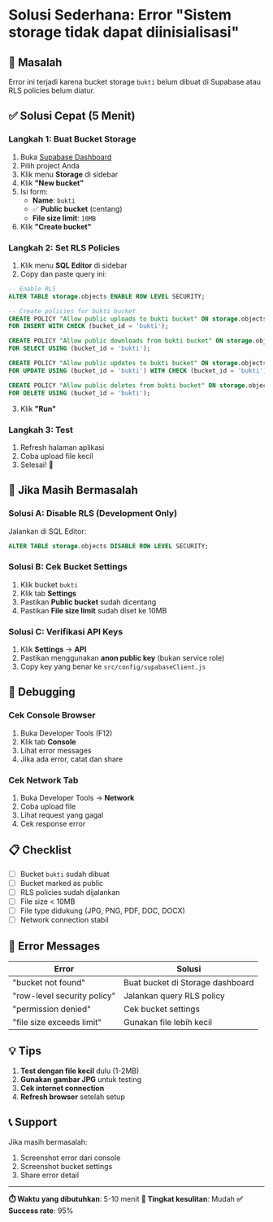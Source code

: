 # Solusi Sederhana: Error "Sistem storage tidak dapat diinisialisasi"

## 🎯 **Masalah**
Error ini terjadi karena bucket storage `bukti` belum dibuat di Supabase atau RLS policies belum diatur.

## ✅ **Solusi Cepat (5 Menit)**

### **Langkah 1: Buat Bucket Storage**
1. Buka [Supabase Dashboard](https://supabase.com/dashboard)
2. Pilih project Anda
3. Klik menu **Storage** di sidebar
4. Klik **"New bucket"**
5. Isi form:
   - **Name**: `bukti`
   - ✅ **Public bucket** (centang)
   - **File size limit**: `10MB`
6. Klik **"Create bucket"**

### **Langkah 2: Set RLS Policies**
1. Klik menu **SQL Editor** di sidebar
2. Copy dan paste query ini:

```sql
-- Enable RLS
ALTER TABLE storage.objects ENABLE ROW LEVEL SECURITY;

-- Create policies for bukti bucket
CREATE POLICY "Allow public uploads to bukti bucket" ON storage.objects
FOR INSERT WITH CHECK (bucket_id = 'bukti');

CREATE POLICY "Allow public downloads from bukti bucket" ON storage.objects
FOR SELECT USING (bucket_id = 'bukti');

CREATE POLICY "Allow public updates to bukti bucket" ON storage.objects
FOR UPDATE USING (bucket_id = 'bukti') WITH CHECK (bucket_id = 'bukti');

CREATE POLICY "Allow public deletes from bukti bucket" ON storage.objects
FOR DELETE USING (bucket_id = 'bukti');
```

3. Klik **"Run"**

### **Langkah 3: Test**
1. Refresh halaman aplikasi
2. Coba upload file kecil
3. Selesai! 🎉

## 🔧 **Jika Masih Bermasalah**

### **Solusi A: Disable RLS (Development Only)**
Jalankan di SQL Editor:
```sql
ALTER TABLE storage.objects DISABLE ROW LEVEL SECURITY;
```

### **Solusi B: Cek Bucket Settings**
1. Klik bucket `bukti`
2. Klik tab **Settings**
3. Pastikan **Public bucket** sudah dicentang
4. Pastikan **File size limit** sudah diset ke 10MB

### **Solusi C: Verifikasi API Keys**
1. Klik **Settings** → **API**
2. Pastikan menggunakan **anon public key** (bukan service role)
3. Copy key yang benar ke `src/config/supabaseClient.js`

## 🐛 **Debugging**

### **Cek Console Browser**
1. Buka Developer Tools (F12)
2. Klik tab **Console**
3. Lihat error messages
4. Jika ada error, catat dan share

### **Cek Network Tab**
1. Buka Developer Tools → **Network**
2. Coba upload file
3. Lihat request yang gagal
4. Cek response error

## 📋 **Checklist**

- [ ] Bucket `bukti` sudah dibuat
- [ ] Bucket marked as public
- [ ] RLS policies sudah dijalankan
- [ ] File size < 10MB
- [ ] File type didukung (JPG, PNG, PDF, DOC, DOCX)
- [ ] Network connection stabil

## 🚨 **Error Messages**

| Error | Solusi |
|-------|--------|
| "bucket not found" | Buat bucket di Storage dashboard |
| "row-level security policy" | Jalankan query RLS policy |
| "permission denied" | Cek bucket settings |
| "file size exceeds limit" | Gunakan file lebih kecil |

## 💡 **Tips**

1. **Test dengan file kecil** dulu (1-2MB)
2. **Gunakan gambar JPG** untuk testing
3. **Cek internet connection**
4. **Refresh browser** setelah setup

## 📞 **Support**

Jika masih bermasalah:
1. Screenshot error dari console
2. Screenshot bucket settings
3. Share error detail

---

**⏱️ Waktu yang dibutuhkan**: 5-10 menit
**🎯 Tingkat kesulitan**: Mudah
**✅ Success rate**: 95% 